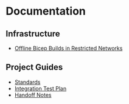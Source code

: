 # Documentation

## Infrastructure
- [Offline Bicep Builds in Restricted Networks](infra/bicep-offline.md)

## Project Guides
- [Standards](standards.md)
- [Integration Test Plan](integration-test-plan.md)
- [Handoff Notes](handoff-notes.md)
